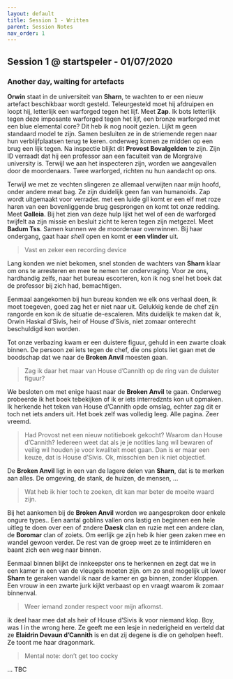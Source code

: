 ```yaml
---
layout: default
title: Session 1 - Written
parent: Session Notes
nav_order: 1
---
```


## Session 1 @ startspeler - 01/07/2020

### Another day, waiting for artefacts

**Orwin** staat in de universiteit van **Sharn**, te wachten to er een nieuw artefact beschikbaar wordt gesteld.
Teleurgesteld moet hij afdruipen en loopt hij, letterlijk een warforged tegen het lijf. Meet **Zap**. Ik bots letterlijk tegen deze imposante warforged tegen het lijf, een bronze warforged met een blue elemental core? Dit heb ik nog nooit gezien. Lijkt m geen standaard model te zijn.
Samen besluiten ze in de striemende regen naar hun verblijfplaatsen terug te keren.
onderweg komen ze midden op een brug een lijk tegen.
Na inspectie blijkt dit **Provost Bovalgelden** te zijn.
Zijn ID verraadt dat hij een professor aan een faculteit van de Morgraive university is.
Terwijl we aan het inspecteren zijn, worden we aangevallen door de moordenaars. Twee warforged, richten nu hun aandacht op ons.

Terwijl we met ze vechten slingeren ze allemaal verwijten naar mijn hoofd, onder andere meat bag. Ze zijn duidelijk geen fan van humanoids. Zap wordt uitgemaakt voor verrader.
met een luide gil komt er een elf met roze haren van een bovenliggende brug gesprongen en komt tot onze redding. Meet **Galleia**.
Bij het zien van deze hulp lijkt het wel of een de warforged twijfelt aa zijn missie en besluit zicht te keren tegen zijn metgezel. Meet **Badum Tss**.
Samen kunnen we de moordenaar overwinnen.
Bij haar ondergang, gaat haar *shell* open en komt er **een vlinder** uit.

> Vast en zeker een recording device

Lang konden we niet bekomen, snel stonden de wachters van **Sharn** klaar om ons te arresteren en mee te nemen ter ondervraging. Voor ze ons, hardhandig zelfs, naar het bureau escorteren, kon ik nog snel het boek dat de professor bij zich had, bemachtigen.

Eenmaal aangekomen bij hun bureau konden we elk ons verhaal doen, ik moet toegeven, goed zag het er niet naar uit.
Gelukkig kende de chef zijn rangorde en kon ik de situatie de-escaleren. Mits duidelijk te maken dat ik, Orwin Haskal d’Sivis, heir of House d’Sivis, niet zomaar onterecht beschuldigd kon worden.

Tot onze verbazing kwam er een duistere figuur, gehuld in een zwarte cloak binnen. De persoon zei iets tegen de chef, die ons plots liet gaan met de boodschap dat we naar de **Broken Anvil** moesten gaan.

> Zag ik daar het maar van House d’Cannith op de ring van de duister figuur?

We besloten om met enige haast naar de **Broken Anvil** te gaan. Onderweg probeerde ik het boek tebekijken of ik er iets interredznts kon uit opmaken. Ik herkende het teken van House d’Cannith opde omslag, echter zag dit er toch net iets anders uit.
Het boek zelf was volledig leeg. Alle pagina. Zeer vreemd.

> Had Provost net een nieuw notitieboek gekocht? Waarom dan House d’Cannith? Iedereen weet dat als je je notities lang wil bewaren of veilig wil houden je voor kwaliteit moet gaan. Dan is er maar een keuze, dat is House d’Sivis. Ok, misschien ben ik niet objectief.

De **Broken Anvil** ligt in een van de lagere delen van **Sharn**, dat is te merken aan alles. De omgeving, de stank, de huizen, de mensen, ...

> Wat heb ik hier toch te zoeken, dit kan mar beter de moeite waard zijn.

Bij het aankomen bij de **Broken Anvil** worden we aangesproken door enkele ongure types.. Een aantal goblins vallen ons lastig en beginnen een hele uitleg te doen over een of zndere **Daesk** clan en ruzie met een andere clan, de **Boromar** clan of zoiets. Om eerlijk ge zijn heb ik hier geen zaken mee en wandel gewoon verder. De rest van de groep weet ze te intimideren en baant zich een weg naar binnen.

Eenmaal binnen blijkt de innkeepster ons te herkennen en zegt dat we in een kamer in een van de vleugels moeten zijn. om zo snel mogelijk uit lower **Sharn** te geraken wandel ik naar de kamer en ga binnen, zonder kloppen.
Een vrouw in een zwarte jurk kijkt verbaast op en vraagt waarom ik zomaar binnenval.

> Weer iemand zonder respect voor mijn afkomst.

ik deel haar mee dat als heir of House d’Sivis ik voor niemand klop.
Boy, was I in the wrong here. Ze geeft me een lesje in nederigheid en verteld dat ze **Elaidrin Devaun d’Cannith** is en dat zij degene is die on geholpen heeft. Ze toont me haar dragonmark.

> Mental note: don’t get too cocky

... TBC
